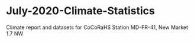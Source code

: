 # July-2020-Climate-Statistics
Climate report and datasets for CoCoRaHS Station MD-FR-41, New Market 1.7 NW
